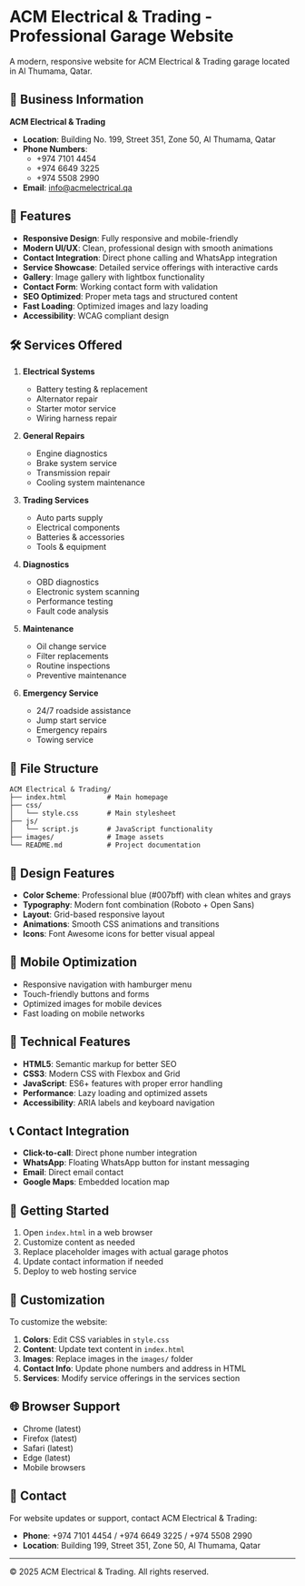 # ACM Electrical & Trading - Professional Garage Website

A modern, responsive website for ACM Electrical & Trading garage located in Al Thumama, Qatar.

## 🏢 Business Information

**ACM Electrical & Trading**
- **Location**: Building No. 199, Street 351, Zone 50, Al Thumama, Qatar
- **Phone Numbers**: 
  - +974 7101 4454
  - +974 6649 3225  
  - +974 5508 2990
- **Email**: info@acmelectrical.qa

## 🌟 Features

- **Responsive Design**: Fully responsive and mobile-friendly
- **Modern UI/UX**: Clean, professional design with smooth animations
- **Contact Integration**: Direct phone calling and WhatsApp integration
- **Service Showcase**: Detailed service offerings with interactive cards
- **Gallery**: Image gallery with lightbox functionality
- **Contact Form**: Working contact form with validation
- **SEO Optimized**: Proper meta tags and structured content
- **Fast Loading**: Optimized images and lazy loading
- **Accessibility**: WCAG compliant design

## 🛠️ Services Offered

1. **Electrical Systems**
   - Battery testing & replacement
   - Alternator repair
   - Starter motor service
   - Wiring harness repair

2. **General Repairs**
   - Engine diagnostics
   - Brake system service
   - Transmission repair
   - Cooling system maintenance

3. **Trading Services**
   - Auto parts supply
   - Electrical components
   - Batteries & accessories
   - Tools & equipment

4. **Diagnostics**
   - OBD diagnostics
   - Electronic system scanning
   - Performance testing
   - Fault code analysis

5. **Maintenance**
   - Oil change service
   - Filter replacements
   - Routine inspections
   - Preventive maintenance

6. **Emergency Service**
   - 24/7 roadside assistance
   - Jump start service
   - Emergency repairs
   - Towing service

## 📁 File Structure

```
ACM Electrical & Trading/
├── index.html          # Main homepage
├── css/
│   └── style.css       # Main stylesheet
├── js/
│   └── script.js       # JavaScript functionality
├── images/             # Image assets
└── README.md           # Project documentation
```

## 🎨 Design Features

- **Color Scheme**: Professional blue (#007bff) with clean whites and grays
- **Typography**: Modern font combination (Roboto + Open Sans)
- **Layout**: Grid-based responsive layout
- **Animations**: Smooth CSS animations and transitions
- **Icons**: Font Awesome icons for better visual appeal

## 📱 Mobile Optimization

- Responsive navigation with hamburger menu
- Touch-friendly buttons and forms
- Optimized images for mobile devices
- Fast loading on mobile networks

## 🔧 Technical Features

- **HTML5**: Semantic markup for better SEO
- **CSS3**: Modern CSS with Flexbox and Grid
- **JavaScript**: ES6+ features with proper error handling
- **Performance**: Lazy loading and optimized assets
- **Accessibility**: ARIA labels and keyboard navigation

## 📞 Contact Integration

- **Click-to-call**: Direct phone number integration
- **WhatsApp**: Floating WhatsApp button for instant messaging
- **Email**: Direct email contact
- **Google Maps**: Embedded location map

## 🚀 Getting Started

1. Open `index.html` in a web browser
2. Customize content as needed
3. Replace placeholder images with actual garage photos
4. Update contact information if needed
5. Deploy to web hosting service

## 📝 Customization

To customize the website:

1. **Colors**: Edit CSS variables in `style.css`
2. **Content**: Update text content in `index.html`
3. **Images**: Replace images in the `images/` folder
4. **Contact Info**: Update phone numbers and address in HTML
5. **Services**: Modify service offerings in the services section

## 🌐 Browser Support

- Chrome (latest)
- Firefox (latest)
- Safari (latest)
- Edge (latest)
- Mobile browsers

## 📧 Contact

For website updates or support, contact ACM Electrical & Trading:
- **Phone**: +974 7101 4454 / +974 6649 3225 / +974 5508 2990
- **Location**: Building 199, Street 351, Zone 50, Al Thumama, Qatar

---

© 2025 ACM Electrical & Trading. All rights reserved.
